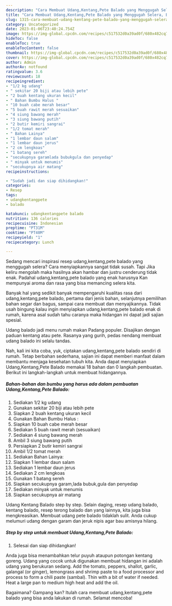 ```yaml
---
description: "Cara Membuat Udang,Kentang,Pete Balado yang Menggugah Selera, Buat Buka Puasa Menggugah Selera"
title: "Cara Membuat Udang,Kentang,Pete Balado yang Menggugah Selera, Buat Buka Puasa Menggugah Selera"
slug: 1315-cara-membuat-udang-kentang-pete-balado-yang-menggugah-selera-buat-buka-puasa-menggugah-selera
category: Uncategorized
date: 2023-01-06T23:40:24.754Z
image: https://img-global.cpcdn.com/recipes/c517532d0a39ad0f/680x482cq70/udangkentangpete-balado-foto-resep-utama.jpg
hideToc: false
enableToc: true
enableTocContent: false
thumbnail: https://img-global.cpcdn.com/recipes/c517532d0a39ad0f/680x482cq70/udangkentangpete-balado-foto-resep-utama.jpg
cover: https://img-global.cpcdn.com/recipes/c517532d0a39ad0f/680x482cq70/udangkentangpete-balado-foto-resep-utama.jpg
author: Admin
authorAv: notfound
ratingvalue: 3.6
reviewcount: 18
recipeingredient:
- "1/2 kg udang"
- " sekitar 20 biji atau lebih pete"
- "2 buah kentang ukuran kecil"
- " Bahan Bumbu Halus "
- "10 buah cabe merah besar"
- "5 buah rawit merah sesuaikan"
- "4 siung bawang merah"
- "3 siung bawang putih"
- "2 butir kemiri sangrai"
- "1/2 tomat merah"
- " Bahan Lainya"
- "1 lembar daun salam"
- "1 lembar daun jerus"
- "2 cm lengkoas"
- "1 batang sereh"
- "secukupnya garamlada bubukgula dan penyedap"
- " minyak untuk menumis"
- "secukupnya air matang"
recipeinstructions:

- "Sudah jadi dan siap dihidangkan!"
categories:
- Resep
tags:
- udangkentangpete
- balado

katakunci: udangkentangpete balado 
nutrition: 136 calories
recipecuisine: Indonesian
preptime: "PT31M"
cooktime: "PT40M"
recipeyield: "1"
recipecategory: Lunch

---
```



Sedang mencari inspirasi resep udang,kentang,pete balado yang menggugah selera? Cara menyiapkannya sangat tidak susah. Tapi Jika keliru mengolah maka hasilnya akan hambar dan justru cenderung tidak enak. Padahal udang,kentang,pete balado yang enak harusnya Kan mempunyai aroma dan rasa yang bisa memancing selera kita.


Banyak hal yang sedikit banyak mempengaruhi kualitas rasa dari udang,kentang,pete balado, pertama dari jenis bahan, selanjutnya pemilihan bahan segar dan bagus, sampai cara membuat dan menyajikannya. Tidak usah bingung kalau ingin menyiapkan udang,kentang,pete balado enak di rumah, karena asal sudah tahu caranya maka hidangan ini dapat jadi sajian spesial.

Udang balado jadi menu rumah makan Padang populer. Disajikan dengan paduan kentang atau pete. Rasanya yang gurih, pedas nendang membuat udang balado ini selalu tandas.


Nah, kali ini kita coba, yuk, ciptakan udang,kentang,pete balado sendiri di rumah. Tetap berbahan sederhana, sajian ini dapat memberi manfaat dalam membantu menjaga kesehatan tubuh kita. Anda dapat menyiapkan Udang,Kentang,Pete Balado memakai 18 bahan dan 0 langkah pembuatan. Berikut ini langkah-langkah untuk membuat hidangannya.

<!--inarticleads1-->

##### Bahan-bahan dan bumbu yang harus ada dalam pembuatan Udang,Kentang,Pete Balado:

1. Sediakan 1/2 kg udang
1. Gunakan  sekitar 20 biji atau lebih pete
1. Siapkan 2 buah kentang ukuran kecil
1. Gunakan  Bahan Bumbu Halus :
1. Siapkan 10 buah cabe merah besar
1. Sediakan 5 buah rawit merah (sesuaikan)
1. Sediakan 4 siung bawang merah
1. Ambil 3 siung bawang putih
1. Persiapkan 2 butir kemiri sangrai
1. Ambil 1/2 tomat merah
1. Sediakan  Bahan Lainya:
1. Siapkan 1 lembar daun salam
1. Sediakan 1 lembar daun jerus
1. Sediakan 2 cm lengkoas
1. Gunakan 1 batang sereh
1. Siapkan secukupnya garam,lada bubuk,gula dan penyedap
1. Sediakan  minyak untuk menumis
1. Siapkan secukupnya air matang


Udang Kentang Balado step by step. Selain daging, resep udang balado, kentang balado, resep terong balado dan yang lainnya, kita juga bisa mengkreasikan. Membuat udang pete balado tidaklah sulit. Anda cukup melumuri udang dengan garam dan jeruk nipis agar bau amisnya hilang. 

<!--inarticleads2-->

##### Step by step untuk membuat Udang,Kentang,Pete Balado:


1. Selesai dan siap dihidangkan!

Anda juga bisa menambahkan telur puyuh ataupun potongan kentang goreng. Udang yang cocok untuk digunakan membuat hidangan ini adalah udang yang berukuran sedang. Add the tomato, peppers, shallot, garlic, galangal (or ginger), lemongrass and shrimp paste to a food processor and process to form a chili paste (sambal). Thin with a bit of water if needed. Heat a large pan to medium high heat and add the oil. 

Bagaimana? Gampang kan? Itulah cara membuat udang,kentang,pete balado yang bisa anda lakukan di rumah. Selamat mencoba!
